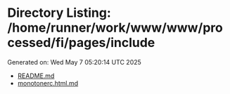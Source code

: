 # Directory Listing: /home/runner/work/www/www/processed/fi/pages/include
Generated on: Wed May  7 05:20:14 UTC 2025

- [README.md](README.md)
- [monotonerc.html.md](monotonerc.html.md)
